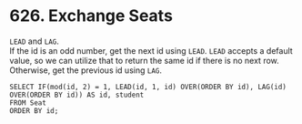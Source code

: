 # 626. Exchange Seats

`LEAD` and `LAG`.  
If the id is an odd number, get the next id using `LEAD`. 
`LEAD` accepts a default value, so we can utilize that to return the same id if there is no next row.  
Otherwise, get the previous id using `LAG`.  

```
SELECT IF(mod(id, 2) = 1, LEAD(id, 1, id) OVER(ORDER BY id), LAG(id) OVER(ORDER BY id)) AS id, student
FROM Seat
ORDER BY id;
```